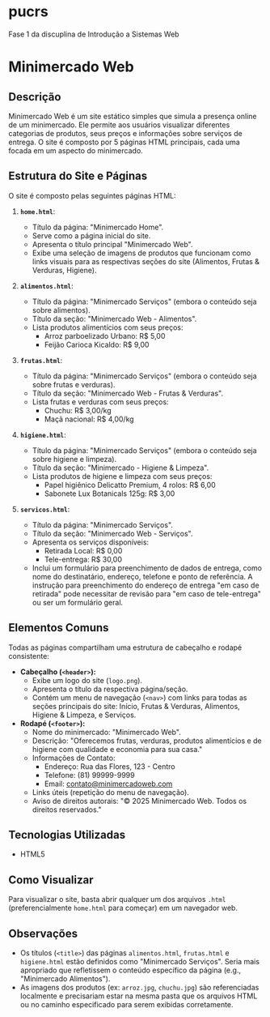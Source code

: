 # pucrs
Fase 1 da discuplina de Introdução a Sistemas Web

# Minimercado Web

## Descrição

Minimercado Web é um site estático simples que simula a presença online de um minimercado. Ele permite aos usuários visualizar diferentes categorias de produtos, seus preços e informações sobre serviços de entrega. O site é composto por 5 páginas HTML principais, cada uma focada em um aspecto do minimercado.

## Estrutura do Site e Páginas

O site é composto pelas seguintes páginas HTML:

1.  **`home.html`**:
    * Título da página: "Minimercado Home".
    * Serve como a página inicial do site.
    * Apresenta o título principal "Minimercado Web".
    * Exibe uma seleção de imagens de produtos que funcionam como links visuais para as respectivas seções do site (Alimentos, Frutas & Verduras, Higiene).

2.  **`alimentos.html`**:
    * Título da página: "Minimercado Serviços" (embora o conteúdo seja sobre alimentos).
    * Título da seção: "Minimercado Web - Alimentos".
    * Lista produtos alimentícios com seus preços:
        * Arroz parboelizado Urbano: R$ 5,00
        * Feijão Carioca Kicaldo: R$ 9,00

3.  **`frutas.html`**:
    * Título da página: "Minimercado Serviços" (embora o conteúdo seja sobre frutas e verduras).
    * Título da seção: "Minimercado Web - Frutas & Verduras".
    * Lista frutas e verduras com seus preços:
        * Chuchu: R$ 3,00/kg
        * Maçã nacional: R$ 4,00/kg

4.  **`higiene.html`**:
    * Título da página: "Minimercado Serviços" (embora o conteúdo seja sobre higiene e limpeza).
    * Título da seção: "Minimercado - Higiene & Limpeza".
    * Lista produtos de higiene e limpeza com seus preços:
        * Papel higiênico Delicatto Premium, 4 rolos: R$ 6,00
        * Sabonete Lux Botanicals 125g: R$ 3,00

5.  **`servicos.html`**:
    * Título da página: "Minimercado Serviços".
    * Título da seção: "Minimercado Web - Serviços".
    * Apresenta os serviços disponíveis:
        * Retirada Local: R$ 0,00
        * Tele-entrega: R$ 30,00
    * Inclui um formulário para preenchimento de dados de entrega, como nome do destinatário, endereço, telefone e ponto de referência. A instrução para preenchimento do endereço de entrega "em caso de retirada" pode necessitar de revisão para "em caso de tele-entrega" ou ser um formulário geral.

## Elementos Comuns

Todas as páginas compartilham uma estrutura de cabeçalho e rodapé consistente:

* **Cabeçalho (`<header>`):**
    * Exibe um logo do site (`logo.png`).
    * Apresenta o título da respectiva página/seção.
    * Contém um menu de navegação (`<nav>`) com links para todas as seções principais do site: Início, Frutas & Verduras, Alimentos, Higiene & Limpeza, e Serviços.
* **Rodapé (`<footer>`):**
    * Nome do minimercado: "Minimercado Web".
    * Descrição: "Oferecemos frutas, verduras, produtos alimentícios e de higiene com qualidade e economia para sua casa."
    * Informações de Contato:
        * Endereço: Rua das Flores, 123 - Centro
        * Telefone: (81) 99999-9999
        * Email: contato@minimercadoweb.com
    * Links úteis (repetição do menu de navegação).
    * Aviso de direitos autorais: "&copy; 2025 Minimercado Web. Todos os direitos reservados."

## Tecnologias Utilizadas

* HTML5

## Como Visualizar

Para visualizar o site, basta abrir qualquer um dos arquivos `.html` (preferencialmente `home.html` para começar) em um navegador web.

## Observações

* Os títulos (`<title>`) das páginas `alimentos.html`, `frutas.html` e `higiene.html` estão definidos como "Minimercado Serviços". Seria mais apropriado que refletissem o conteúdo específico da página (e.g., "Minimercado Alimentos").
* As imagens dos produtos (ex: `arroz.jpg`, `chuchu.jpg`) são referenciadas localmente e precisariam estar na mesma pasta que os arquivos HTML ou no caminho especificado para serem exibidas corretamente.

